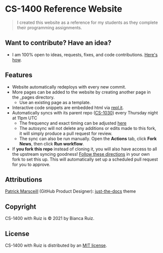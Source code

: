 # CS-1400 Reference Website
> I created this website as a reference for my students as they complete their programming assignments.
> 
## Want to contribute? Have an idea?
- I am 100% open to ideas, requests, fixes, and code contributions. [Here's how](https://github.com/CS-1400/CS-1400.github.io/blob/main/CONTRIBUTING.md). 

## Features
- Website automatically redeploys with every new commit.
- More pages can be added to the website by creating another page in the _pages directory.
  - Use an existing page as a template.
- Interactive code snippets are embedded html via [repl.it](https://repl.it/~). 
- Automatically syncs with its parent repo ([CS-1030](https://github.com/CS-1030/CS-1030.github.io)) every Thursday night at 11pm UTC
  - The frequency and exact timing can be adjusted [here](https://github.com/CS-1400/CS-1400.github.io/blob/e3801251b0c36a5188c5e4eec6d3db3e329eef69/.github/workflows/fork-news.yml#L6)
  - The autosync will not delete any additions or edits made to this fork, it will simply produce a pull request for review.
  - The sync can also be run manually. Open the **Actions** tab, click **Fork News**, then click **Run workflow**.
- If **you fork this repo** instead of cloning it, you will also have access to all the upstream syncing goodness! [Follow these directions](https://github.com/marketplace/actions/fork-news) in your own fork to set this up. This will automatically set up a scheduled pull request for you to approve.

## Attributions
[Patrick Marsceill](https://github.com/pmarsceill) (GitHub Product Designer): [just-the-docs](https://github.com/pmarsceill/just-the-docs) theme 

## Copyright
CS-1400 with Ruiz is © 2021 by Bianca Ruiz.

## License
CS-1400 with Ruiz is distributed by an [MIT license]().
